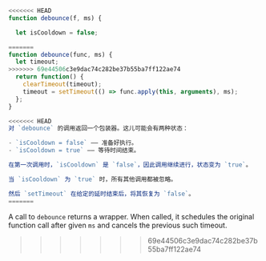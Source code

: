 ```js demo
<<<<<<< HEAD
function debounce(f, ms) {

  let isCooldown = false;

=======
function debounce(func, ms) {
  let timeout;
>>>>>>> 69e44506c3e9dac74c282be37b55ba7ff122ae74
  return function() {
    clearTimeout(timeout);
    timeout = setTimeout(() => func.apply(this, arguments), ms);
  };
}

<<<<<<< HEAD
对 `debounce` 的调用返回一个包装器。这儿可能会有两种状态：

- `isCooldown = false` —— 准备好执行。
- `isCooldown = true` —— 等待时间结束。

在第一次调用时，`isCooldown` 是 `false`，因此调用继续进行，状态变为 `true`。

当 `isCooldown` 为 `true` 时，所有其他调用都被忽略。

然后 `setTimeout` 在给定的延时结束后，将其恢复为 `false`。
=======
```

A call to `debounce` returns a wrapper. When called, it schedules the original function call after given `ms` and cancels the previous such timeout.

>>>>>>> 69e44506c3e9dac74c282be37b55ba7ff122ae74
